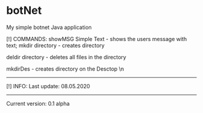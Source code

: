 # botNet
My simple botnet Java application

[!] COMMANDS:
showMSG Simple Text - shows the users message with text;
mkdir directory - creates directory

deldir directory - deletes all files in the directory

mkdirDes - creates directory on the Desctop \n
***

[!] INFO:
Last update: 08.05.2020
***
Current version: 0.1 alpha
